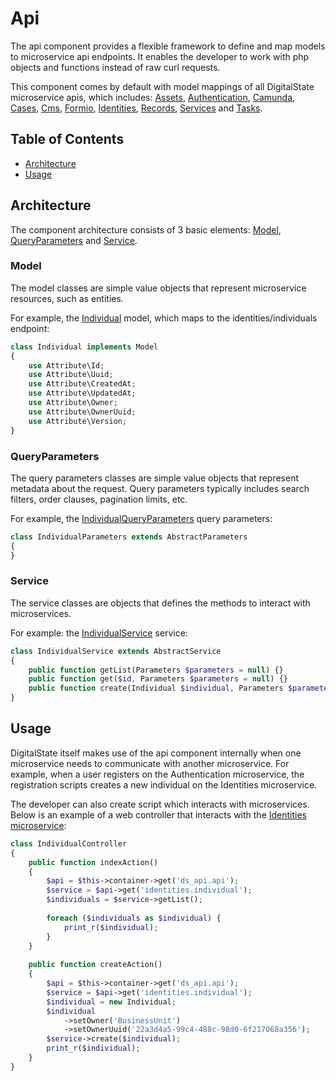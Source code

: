 # Api

The api component provides a flexible framework to define and map models to microservice api endpoints. It enables the developer to work with php objects and functions instead of raw curl requests.

This component comes by default with model mappings of all DigitalState microservice apis, which includes: [Assets](https://github.com/DigitalState/Assets), [Authentication](https://github.com/DigitalState/Authentication), [Camunda](https://github.com/DigitalState/Camunda), [Cases](https://github.com/DigitalState/Cases), [Cms](https://github.com/DigitalState/Cms), [Formio](https://github.com/DigitalState/Formio), [Identities](https://github.com/DigitalState/Identities), [Records](https://github.com/DigitalState/Records), [Services](https://github.com/DigitalState/Services) and [Tasks](https://github.com/DigitalState/Tasks).

## Table of Contents

- [Architecture](#architecture)
- [Usage](#usage)

## Architecture

The component architecture consists of 3 basic elements: [Model](#model), [QueryParameters](#queryparameters) and [Service](#service).

### Model

The model classes are simple value objects that represent microservice resources, such as entities. 

For example, the [Individual](https://github.com/DigitalState/Core/blob/develop/src/Ds/Component/Api/Model/Individual.php) model, which maps to the identities/individuals endpoint:

```php
class Individual implements Model
{
    use Attribute\Id;
    use Attribute\Uuid;
    use Attribute\CreatedAt;
    use Attribute\UpdatedAt;
    use Attribute\Owner;
    use Attribute\OwnerUuid;
    use Attribute\Version;
}
```

### QueryParameters

The query parameters classes are simple value objects that represent metadata about the request. Query parameters typically includes search filters, order clauses, pagination limits, etc.

For example, the [IndividualQueryParameters](https://github.com/DigitalState/Core/blob/develop/src/Ds/Component/Api/Query/IndividualParameters.php) query parameters:

```php
class IndividualParameters extends AbstractParameters
{
}
```

### Service

The service classes are objects that defines the methods to interact with microservices.

For example: the [IndividualService](https://github.com/DigitalState/Core/blob/develop/src/Ds/Component/Api/Service/IndividualService.php) service:

```php
class IndividualService extends AbstractService
{
    public function getList(Parameters $parameters = null) {}
    public function get($id, Parameters $parameters = null) {}
    public function create(Individual $individual, Parameters $parameters = null) {}
}
```

## Usage

DigitalState itself makes use of the api component internally when one microservice needs to communicate with another microservice. For example, when a user registers on the Authentication microservice, the registration scripts creates a new individual on the Identities microservice.

The developer can also create script which interacts with microservices. Below is an example of a web controller that interacts with the [Identities microservice](https://github.com/DigitalState/Identities):

```php
class IndividualController
{
    public function indexAction()
    {
        $api = $this->container->get('ds_api.api');
        $service = $api->get('identities.individual');
        $individuals = $service->getList();
        
        foreach ($individuals as $individual) {
            print_r($individual);
        }
    }
    
    public function createAction()
    {
        $api = $this->container->get('ds_api.api');
        $service = $api->get('identities.individual');
        $individual = new Individual;
        $individual
            ->setOwner('BusinessUnit')
            ->setOwnerUuid('22a3d4a5-99c4-488c-98d0-6f217068a356');
        $service->create($individual);
        print_r($individual);
    }
}
```

